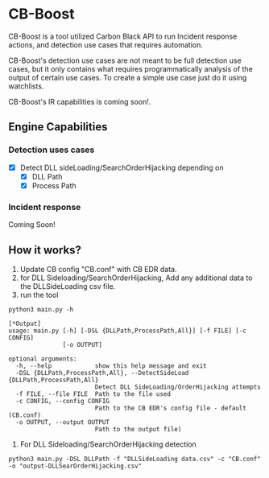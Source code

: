 # CB-Boost
CB-Boost is a tool utilized Carbon Black API to run Incident response actions, and detection use cases that requires automation.

CB-Boost's detection use cases are not meant to be full detection use cases, but it only contains what requires programmatically analysis of the output of certain use cases. To create a simple use case just do it using watchlists.

CB-Boost's IR capabilities is coming soon!.




## Engine Capabilities

### Detection uses cases
* [x] Detect DLL sideLoading/SearchOrderHijacking depending on
  * [x] DLL Path
  * [x] Process Path

### Incident response
Coming Soon!




## How it works?

1. Update CB config "CB.conf" with CB EDR data.
2. for DLL Sideloading/SearchOrderHijacking,  Add any additional data to the DLLSideLoading csv file.
3. run the tool

```shell
python3 main.py -h
```

```shell
[*Output]
usage: main.py [-h] [-DSL {DLLPath,ProcessPath,All}] [-f FILE] [-c CONFIG]
               [-o OUTPUT]

optional arguments:
  -h, --help            show this help message and exit
  -DSL {DLLPath,ProcessPath,All}, --DetectSideLoad {DLLPath,ProcessPath,All}
                        Detect DLL SideLoading/OrderHijacking attempts
  -f FILE, --file FILE  Path to the file used
  -c CONFIG, --config CONFIG
                        Path to the CB EDR's config file - default (CB.conf)
  -o OUTPUT, --output OUTPUT
                        Path to the output file)
```

1. For DLL Sideloading/SearchOrderHijacking detection
```shell
python3 main.py -DSL DLLPath -f "DLLSideLoading data.csv" -c "CB.conf" -o "output-DLLSearOrderHijacking.csv"
```

